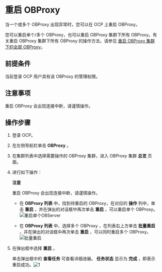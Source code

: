重启 OBProxy 
===============================

当一个或多个 OBProxy 出现异常时，您可以在 OCP 上重启 OBProxy。

您可以重启单个/多个 OBProxy，也可以重启 OBProxy 集群下所有 OBProxy。有关重启 OBProxy 集群下所有 OBProxy 的操作方法，请参见 [重启 OBProxy 集群下的全部 OBProxy](t2139111.md#topic-2139111)。

前提条件 
-------------------------

当前登录 OCP 用户具有该 OBProxy 的管理权限。

注意事项 
-------------------------

重启 OBProxy 会出现连接中断，请谨慎操作。

操作步骤 
-------------------------

1. 登录 OCP。

   

2. 在左侧导航栏单击 **OBProxy** 。

   

3. 在集群列表中选择需要操作的 OBProxy 集群，进入 OBProxy 集群 **总览** 页面。

   

4. 进行如下操作：

   **注意**

   

   重启 OBProxy 会出现连接中断，请谨慎操作。
   * 在 **OBProxy 列表** 中，找到待重启的 OBProxy，在对应的 **操作** 列中，单击 **重启** ，并在弹出的对话框中再次单击 **重启** ，可以重启单个 OBProxy。![重启单个OBServer](https://help-static-aliyun-doc.aliyuncs.com/assets/img/zh-CN/0136929061/p204438.png)

     
   
   * 在 **OBProxy 列表** 中，选择多个 OBProxy ，在列表右上方单击 **批量重启** ，并在弹出的对话框中再次单击 **重启** ，可以同时重启多个 OBProxy。![批量重启](https://help-static-aliyun-doc.aliyuncs.com/assets/img/zh-CN/1670139061/p204457.png)

     
   

   

5. 在弹出框中选择 **重启** 。

   单击弹出框中的 **查看任务** 可查看详细进展。 **任务状态** 显示为 **完成** ，即表示重启成功。![1](https://help-static-aliyun-doc.aliyuncs.com/assets/img/zh-CN/1306081461/p352535.png)
   



